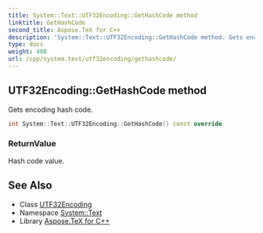 ```yaml
---
title: System::Text::UTF32Encoding::GetHashCode method
linktitle: GetHashCode
second_title: Aspose.TeX for C++
description: 'System::Text::UTF32Encoding::GetHashCode method. Gets encoding hash code in C++.'
type: docs
weight: 400
url: /cpp/system.text/utf32encoding/gethashcode/
---
```

## UTF32Encoding::GetHashCode method


Gets encoding hash code.

```cpp
int System::Text::UTF32Encoding::GetHashCode() const override
```


### ReturnValue

Hash code value.

## See Also

* Class [UTF32Encoding](../)
* Namespace [System::Text](../../)
* Library [Aspose.TeX for C++](../../../)
